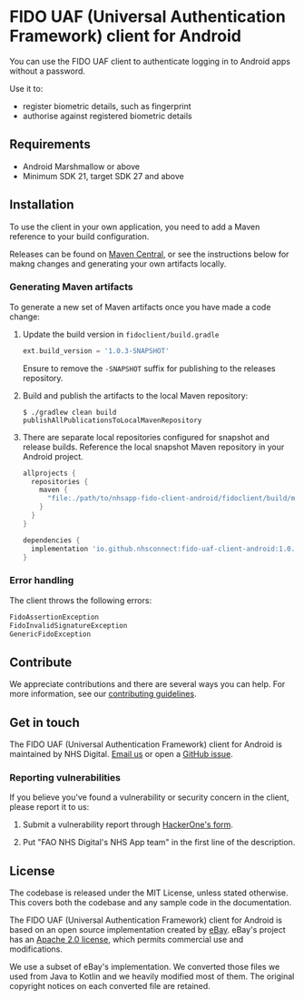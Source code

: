 # FIDO UAF (Universal Authentication Framework) client for Android

You can use the FIDO UAF client to authenticate logging in to Android apps without a password.

Use it to:

* register biometric details, such as fingerprint
* authorise against registered biometric details

## Requirements

* Android Marshmallow or above
* Minimum SDK 21, target SDK 27 and above

## Installation

To use the client in your own application, you need to add a Maven reference to your build configuration.

Releases can be found on [Maven Central](https://mvnrepository.com/repos/central), or see the instructions below for makng changes and generating your own artifacts locally.

### Generating Maven artifacts

To generate a new set of Maven artifacts once you have made a code change:

1. Update the build version in `fidoclient/build.gradle`

    ```groovy
    ext.build_version = '1.0.3-SNAPSHOT'
    ```
    Ensure to remove the `-SNAPSHOT` suffix for publishing to the releases repository.

2. Build and publish the artifacts to the local Maven repository:

    ```console
    $ ./gradlew clean build publishAllPublicationsToLocalMavenRepository
    ```

3. There are separate local repositories configured for snapshot and release builds. Reference the local snapshot Maven repository in your Android project.

    ```groovy
    allprojects {
      repositories {
        maven {
          "file:./path/to/nhsapp-fido-client-android/fidoclient/build/maven/snapshots"
        }
      }
    }

    dependencies {
      implementation 'io.github.nhsconnect:fido-uaf-client-android:1.0.3-SNAPSHOT'
    }
    ```

### Error handling

The client throws the following errors:

```java
FidoAssertionException
FidoInvalidSignatureException
GenericFidoException
```

## Contribute

We appreciate contributions and there are several ways you can help. For more information, see our [contributing guidelines](/CONTRIBUTING.md).

## Get in touch

The FIDO UAF (Universal Authentication Framework) client for Android is maintained by NHS Digital. [Email us](mailto:nhsapp@nhs.net) or open a [GitHub issue](https://github.com/nhsconnect/nhsapp-fido-client-android/issues/new).

### Reporting vulnerabilities
If you believe you've found a vulnerability or security concern in the client, please report it to us:

1. Submit a vulnerability report through [HackerOne's form](https://hackerone.com/2e6793b1-d580-4172-9ba3-04c98cdfb478/embedded_submissions/new).

2. Put "FAO NHS Digital's NHS App team" in the first line of the description.

## License

The codebase is released under the MIT License, unless stated otherwise. This covers both the codebase and any sample code in the documentation.

The FIDO UAF (Universal Authentication Framework) client for Android is based on an open source implementation created by [eBay](https://github.com/eBay/UAF). eBay's project has an [Apache 2.0 license](https://github.com/eBay/UAF/blob/master/LICENSE), which permits commercial use and modifications.

We use a subset of eBay's implementation. We converted those files we used from Java to Kotlin and we heavily modified most of them. The original copyright notices on each converted file are retained.
